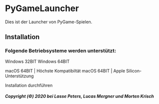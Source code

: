 # PyGameLauncher
Dies ist der Launcher von PyGame-Spielen.

## Installation

### Folgende Betriebsysteme werden unterstützt:

Windows 32BIT
Windows 64BIT

macOS 64BIT | Höchste Kompatibiltät
macOS 64BIT | Apple Silicon-Unterstützung

Installation durchführen


##### Copyright (©) 2020 bei Lasse Peters, Lucas Mergner und Morten Krisch

